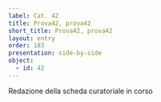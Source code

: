 ```yaml
---
label: Cat. 42
title: Prova42, prova42
short_title: Prova42, prova42
layout: entry
order: 183
presentation: side-by-side
object:
  - id: 42
---
```


Redazione della scheda curatoriale in corso
